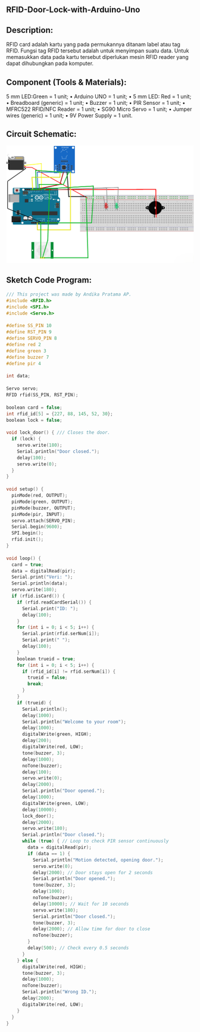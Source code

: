 ## RFID-Door-Lock-with-Arduino-Uno

## Description:
RFID card adalah kartu yang pada permukannya ditanam label atau tag RFID. Fungsi tag RFID tersebut adalah untuk menyimpan suatu data. Untuk memasukkan data pada kartu tersebut diperlukan mesin RFID reader yang dapat dihubungkan pada komputer.

## Component (Tools & Materials):

5 mm LED:Green = 1 unit; • Arduino UNO = 1 unit; • 5 mm LED: Red = 1 unit; • Breadboard (generic) = 1 unit; • Buzzer = 1 unit; • PIR Sensor = 1 unit; • MFRC522 RFID/NFC Reader = 1 unit; • SG90 Micro Servo = 1 unit; • Jumper wires (generic) = 1 unit; • 9V Power Supply = 1 unit.

## Circuit Schematic:

![Circuit-Schematic](img/dadec5ac-b6a3-49d4-ac76-f013093b2cc9.png)

## Sketch Code Program:

```cpp
/// This project was made by Andika Pratama AP.
#include <RFID.h>
#include <SPI.h>
#include <Servo.h>

#define SS_PIN 10
#define RST_PIN 9
#define SERVO_PIN 8
#define red 2
#define green 3
#define buzzer 7
#define pir 4

int data;

Servo servo;
RFID rfid(SS_PIN, RST_PIN);

boolean card = false;
int rfid_id[5] = {227, 88, 145, 52, 30};
boolean lock = false;

void lock_door() { /// Closes the door.
  if (lock) {
    servo.write(180);
    Serial.println("Door closed.");
    delay(100);
    servo.write(0);
  }
}

void setup() {
  pinMode(red, OUTPUT);
  pinMode(green, OUTPUT);
  pinMode(buzzer, OUTPUT);
  pinMode(pir, INPUT);
  servo.attach(SERVO_PIN);
  Serial.begin(9600);
  SPI.begin();
  rfid.init();
}

void loop() {
  card = true;
  data = digitalRead(pir);
  Serial.print("Veri: ");
  Serial.println(data);
  servo.write(180);
  if (rfid.isCard()) {
    if (rfid.readCardSerial()) {
      Serial.print("ID: ");
      delay(100);
    }
    for (int i = 0; i < 5; i++) {
      Serial.print(rfid.serNum[i]);
      Serial.print(" ");
      delay(100);
    }
    boolean trueid = true;
    for (int i = 0; i < 5; i++) {
      if (rfid_id[i] != rfid.serNum[i]) {
        trueid = false;
        break;
      }
    }
    if (trueid) {
      Serial.println();
      delay(1000);
      Serial.println("Welcome to your room");
      delay(1000);
      digitalWrite(green, HIGH);
      delay(200);
      digitalWrite(red, LOW);
      tone(buzzer, 3);
      delay(1000);
      noTone(buzzer);
      delay(100);
      servo.write(0);
      delay(2000);
      Serial.println("Door opened.");
      delay(1000);
      digitalWrite(green, LOW);
      delay(10000);
      lock_door();
      delay(2000);
      servo.write(180);
      Serial.println("Door closed.");
      while (true) { // Loop to check PIR sensor continuously
        data = digitalRead(pir);
        if (data == 1) {
          Serial.println("Motion detected, opening door.");
          servo.write(0);
          delay(2000); // Door stays open for 2 seconds
          Serial.println("Door opened.");
          tone(buzzer, 3);
          delay(1000);
          noTone(buzzer);
          delay(10000); // Wait for 10 seconds
          servo.write(180);
          Serial.println("Door closed.");
          tone(buzzer, 3);
          delay(2000); // Allow time for door to close
          noTone(buzzer);
        }
        delay(500); // Check every 0.5 seconds
      }
    } else {
      digitalWrite(red, HIGH);
      tone(buzzer, 3);
      delay(1000);
      noTone(buzzer);
      Serial.println("Wrong ID.");
      delay(2000);
      digitalWrite(red, LOW);
    }
  }
}
